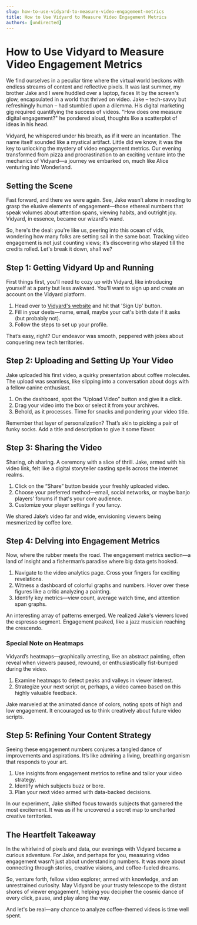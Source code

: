 ```yaml
---
slug: how-to-use-vidyard-to-measure-video-engagement-metrics
title: How to Use Vidyard to Measure Video Engagement Metrics
authors: [undirected]
---
```



# How to Use Vidyard to Measure Video Engagement Metrics

We find ourselves in a peculiar time where the virtual world beckons with endless streams of content and reflective pixels. It was last summer, my brother Jake and I were huddled over a laptop, faces lit by the screen's glow, encapsulated in a world that thrived on video. Jake – tech-savvy but refreshingly human – had stumbled upon a dilemma. His digital marketing gig required quantifying the success of videos. "How does one measure digital engagement?" he pondered aloud, thoughts like a scatterplot of ideas in his head.

Vidyard, he whispered under his breath, as if it were an incantation. The name itself sounded like a mystical artifact. Little did we know, it was the key to unlocking the mystery of video engagement metrics. Our evening transformed from pizza and procrastination to an exciting venture into the mechanics of Vidyard—a journey we embarked on, much like Alice venturing into Wonderland.

## Setting the Scene

Fast forward, and there we were again. See, Jake wasn’t alone in needing to grasp the elusive elements of engagement—those ethereal numbers that speak volumes about attention spans, viewing habits, and outright joy. Vidyard, in essence, became our wizard's wand.

So, here's the deal: you're like us, peering into this ocean of vids, wondering how many folks are setting sail in the same boat. Tracking video engagement is not just counting views; it’s discovering who stayed till the credits rolled. Let's break it down, shall we?

## Step 1: Getting Vidyard Up and Running

First things first, you’ll need to cozy up with Vidyard, like introducing yourself at a party but less awkward. You'll want to sign up and create an account on the Vidyard platform. 

1. Head over to [Vidyard's website](https://www.vidyard.com) and hit that 'Sign Up' button.
2. Fill in your deets—name, email, maybe your cat's birth date if it asks (but probably not).
3. Follow the steps to set up your profile.

That’s easy, right? Our endeavor was smooth, peppered with jokes about conquering new tech territories. 

## Step 2: Uploading and Setting Up Your Video

Jake uploaded his first video, a quirky presentation about coffee molecules. The upload was seamless, like slipping into a conversation about dogs with a fellow canine enthusiast.

1. On the dashboard, spot the “Upload Video” button and give it a click.
2. Drag your video into the box or select it from your archives.
3. Behold, as it processes. Time for snacks and pondering your video title.

Remember that layer of personalization? That’s akin to picking a pair of funky socks. Add a title and description to give it some flavor.

## Step 3: Sharing the Video

Sharing, oh sharing. A ceremony with a slice of thrill. Jake, armed with his video link, felt like a digital storyteller casting spells across the internet realms.

1. Click on the “Share” button beside your freshly uploaded video.
2. Choose your preferred method—email, social networks, or maybe banjo players' forums if that's your core audience.
3. Customize your player settings if you fancy.

We shared Jake’s video far and wide, envisioning viewers being mesmerized by coffee lore. 

## Step 4: Delving into Engagement Metrics

Now, where the rubber meets the road. The engagement metrics section—a land of insight and a fisherman’s paradise where big data gets hooked.

1. Navigate to the video analytics page. Cross your fingers for exciting revelations.
2. Witness a dashboard of colorful graphs and numbers. Hover over these figures like a critic analyzing a painting.
3. Identify key metrics—view count, average watch time, and attention span graphs.

An interesting array of patterns emerged. We realized Jake's viewers loved the espresso segment. Engagement peaked, like a jazz musician reaching the crescendo. 

### Special Note on Heatmaps

Vidyard’s heatmaps—graphically arresting, like an abstract painting, often reveal when viewers paused, rewound, or enthusiastically fist-bumped during the video. 

1. Examine heatmaps to detect peaks and valleys in viewer interest.
2. Strategize your next script or, perhaps, a video cameo based on this highly valuable feedback.

Jake marveled at the animated dance of colors, noting spots of high and low engagement. It encouraged us to think creatively about future video scripts.

## Step 5: Refining Your Content Strategy

Seeing these engagement numbers conjures a tangled dance of improvements and aspirations. It’s like admiring a living, breathing organism that responds to your art.
 
1. Use insights from engagement metrics to refine and tailor your video strategy.
2. Identify which subjects buzz or bore.
3. Plan your next video armed with data-backed decisions.

In our experiment, Jake shifted focus towards subjects that garnered the most excitement. It was as if he uncovered a secret map to uncharted creative territories.

## The Heartfelt Takeaway

In the whirlwind of pixels and data, our evenings with Vidyard became a curious adventure. For Jake, and perhaps for you, measuring video engagement wasn’t just about understanding numbers. It was more about connecting through stories, creative visions, and coffee-fueled dreams.

So, venture forth, fellow video explorer, armed with knowledge, and an unrestrained curiosity. May Vidyard be your trusty telescope to the distant shores of viewer engagement, helping you decipher the cosmic dance of every click, pause, and play along the way.

And let's be real—any chance to analyze coffee-themed videos is time well spent.